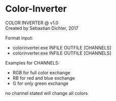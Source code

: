 # Color-Inverter
COLOR INVERTER @ v1.0  
Created by Sebastian Dichler, 2017  

Format input:  
* colorinverter.exe INFILE OUTFILE [CHANNELS]  
* colorinverter.exe INFILE OUTFILE [CHANNELS]  

Examples for CHANNELS:  
* RGB    for full color exchange  
* RB     for red and blue exchange  
* G      for only green exchange  

no channel stated will change all colors  
